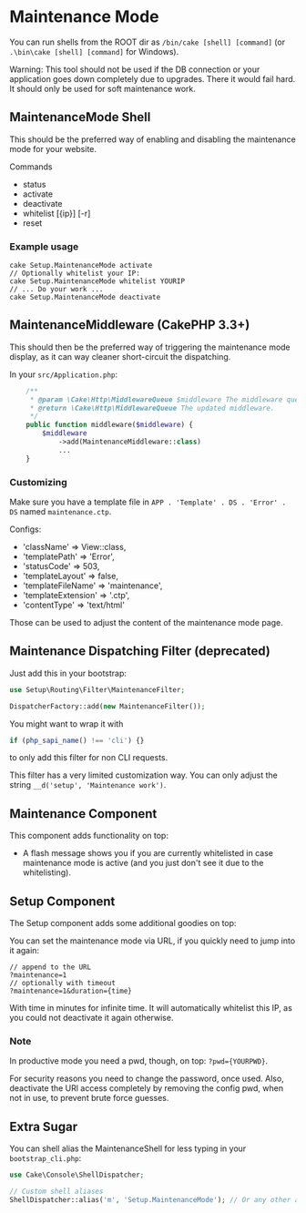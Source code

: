 # Maintenance Mode

You can run shells from the ROOT dir as `/bin/cake [shell] [command]` (or `.\bin\cake [shell] [command]` for Windows).

Warning: This tool should not be used if the DB connection or your application goes down completely due to upgrades.
There it would fail hard. It should only be used for soft maintenance work.


## MaintenanceMode Shell
This should be the preferred way of enabling and disabling the maintenance mode for your website.

Commands
- status
- activate
- deactivate
- whitelist [{ip}] [-r]
- reset

### Example usage
```
cake Setup.MaintenanceMode activate
// Optionally whitelist your IP:
cake Setup.MaintenanceMode whitelist YOURIP
// ... Do your work ...
cake Setup.MaintenanceMode deactivate
```

## MaintenanceMiddleware (CakePHP 3.3+)
This should then be the preferred way of triggering the maintenance mode display, as it can way cleaner
short-circuit the dispatching.

In your `src/Application.php`:
```php
	/**
	 * @param \Cake\Http\MiddlewareQueue $middleware The middleware queue to setup.
	 * @return \Cake\Http\MiddlewareQueue The updated middleware.
	 */
	public function middleware($middleware) {
		$middleware
			->add(MaintenanceMiddleware::class)
			...
	}
```

### Customizing
Make sure you have a template file in `APP . 'Template' . DS . 'Error' . DS` named `maintenance.ctp`.

Configs:
- 'className' => View::class,
- 'templatePath' => 'Error',
- 'statusCode' => 503,
- 'templateLayout' => false,
- 'templateFileName' => 'maintenance',
- 'templateExtension' => '.ctp',
- 'contentType' => 'text/html'

Those can be used to adjust the content of the maintenance mode page.

## Maintenance Dispatching Filter (deprecated)

Just add this in your bootstrap:
```php
use Setup\Routing\Filter\MaintenanceFilter;

DispatcherFactory::add(new MaintenanceFilter());
```

You might want to wrap it with
```php
if (php_sapi_name() !== 'cli') {}
```
to only add this filter for non CLI requests.

This filter has a very limited customization way. You can only adjust the string `__d('setup', 'Maintenance work')`.


## Maintenance Component
This component adds functionality on top:
- A flash message shows you if you are currently whitelisted in case maintenance mode is active (and you just
don't see it due to the whitelisting).


## Setup Component
The Setup component adds some additional goodies on top:

You can set the maintenance mode via URL, if you quickly need to jump into it again:
```
// append to the URL
?maintenance=1
// optionally with timeout
?maintenance=1&duration={time}
```
With time in minutes for infinite time. It will automatically whitelist this IP, as you could not
deactivate it again otherwise.

### Note
In productive mode you need a pwd, though, on top: `?pwd={YOURPWD}`.

For security reasons you need to change the password, once used.
Also, deactivate the URl access completely by removing the config pwd, when not in use, to
prevent brute force guesses.


## Extra Sugar
You can shell alias the MaintenanceShell for less typing in your `bootstrap_cli.php`:
```php
use Cake\Console\ShellDispatcher;

// Custom shell aliases
ShellDispatcher::alias('m', 'Setup.MaintenanceMode'); // Or any other alias
```
